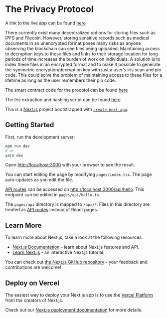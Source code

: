 # The Privacy Protocol

A link to the live app can be found [here](https://theprivacyprotocol.xyz/)

There currently exist many decentralized options for storing files such as IPFS and Filecoin. However, storing sensitive records such as medical documents in an unencrypted format poses many risks as anyone observing the blockchain can see files being uploaded. Maintaining access to decryption keys to these files and links to their storage location for long periods of time increases the burden of work on individuals. A solution is to index these files in an encrypted format and to make it possible to generate the symmetric encryption/decryption key with just a user's iris scan and pin code. This could solve the problem of maintaining access to these files for a lifetime as long as the user remembers their pin code.

The smart contract code for the procotol can be found [here](https://github.com/DanielNugent/Privacy-Protocol-Contract)

The Iris extraction and hashing script can be found [here](https://github.com/DanielNugent/Iris-Hashing)

This is a [Next.js](https://nextjs.org/) project bootstrapped with [`create-next-app`](https://github.com/vercel/next.js/tree/canary/packages/create-next-app).

## Getting Started

First, run the development server:

```bash
npm run dev
# or
yarn dev
```

Open [http://localhost:3000](http://localhost:3000) with your browser to see the result.

You can start editing the page by modifying `pages/index.tsx`. The page auto-updates as you edit the file.

[API routes](https://nextjs.org/docs/api-routes/introduction) can be accessed on [http://localhost:3000/api/hello](http://localhost:3000/api/hello). This endpoint can be edited in `pages/api/hello.ts`.

The `pages/api` directory is mapped to `/api/*`. Files in this directory are treated as [API routes](https://nextjs.org/docs/api-routes/introduction) instead of React pages.

## Learn More

To learn more about Next.js, take a look at the following resources:

- [Next.js Documentation](https://nextjs.org/docs) - learn about Next.js features and API.
- [Learn Next.js](https://nextjs.org/learn) - an interactive Next.js tutorial.

You can check out [the Next.js GitHub repository](https://github.com/vercel/next.js/) - your feedback and contributions are welcome!

## Deploy on Vercel

The easiest way to deploy your Next.js app is to use the [Vercel Platform](https://vercel.com/new?utm_medium=default-template&filter=next.js&utm_source=create-next-app&utm_campaign=create-next-app-readme) from the creators of Next.js.

Check out our [Next.js deployment documentation](https://nextjs.org/docs/deployment) for more details.
